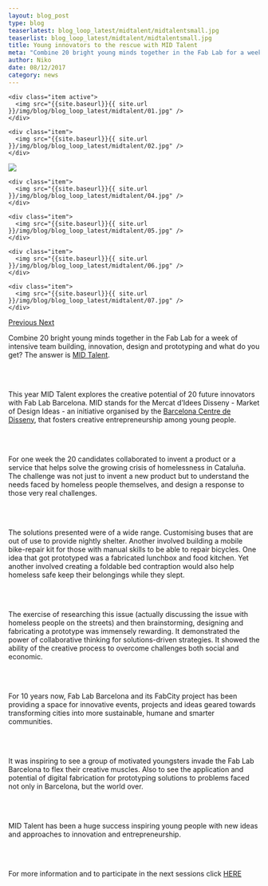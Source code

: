 ```yaml
---
layout: blog_post
type: blog
teaserlatest: blog_loop_latest/midtalent/midtalentsmall.jpg
teaserlist: blog_loop_latest/midtalent/midtalentsmall.jpg
title: Young innovators to the rescue with MID Talent
meta: "Combine 20 bright young minds together in the Fab Lab for a week of intensive team building, innovation, design and prototyping and what do you get? The answer is MID Talent."
author: Niko
date: 08/12/2017 
category: news
---
```


<!--<img src= "http://www.fablabbcn.org/img/blog/blog_loop_latest/openday17/openday171.jpg" align="middle"> 
<br>



<!----- Image Slider ----------------------------- Image Slider -------------->


<div id="carousel-example-generic" class="carousel slide" data-ride="carousel">

<!--------------- Wrapper for slides --------------->

  <div class="carousel-inner" role="listbox">
   
    <div class="item active">
      <img src="{{site.baseurl}}{{ site.url }}/img/blog/blog_loop_latest/midtalent/01.jpg" />
    </div>
    
    <div class="item">
      <img src="{{site.baseurl}}{{ site.url }}/img/blog/blog_loop_latest/midtalent/02.jpg" />
    </div>

  <div class="item">
      <img src="{{site.baseurl}}{{ site.url }}/img/blog/blog_loop_latest/midtalent/03.jpg" />
    </div>
    
    <div class="item">
      <img src="{{site.baseurl}}{{ site.url }}/img/blog/blog_loop_latest/midtalent/04.jpg" />
    </div>
    
    <div class="item">
      <img src="{{site.baseurl}}{{ site.url }}/img/blog/blog_loop_latest/midtalent/05.jpg" />
    </div>
    
    <div class="item">
      <img src="{{site.baseurl}}{{ site.url }}/img/blog/blog_loop_latest/midtalent/06.jpg" />
    </div>
    
    <div class="item">
      <img src="{{site.baseurl}}{{ site.url }}/img/blog/blog_loop_latest/midtalent/07.jpg" />
    </div>
    
</div>

<!-------------------- Controls --------------------->

  <a class="left carousel-control" href="#carousel-example-generic" role="button" data-slide="prev">
    <span class="glyphicon glyphicon-chevron-left" aria-hidden="true"></span>
    <span class="sr-only">Previous</span>
  </a>
  <a class="right carousel-control" href="#carousel-example-generic" role="button" data-slide="next">
    <span class="glyphicon glyphicon-chevron-right" aria-hidden="true"></span>
    <span class="sr-only">Next</span>
  </a>
</div>

<p>Combine 20 bright young minds together in the Fab Lab for a week of intensive team building, innovation, design and prototyping and what do you get? The answer is <a href="http://www.bcd.es/es/mid.asp?method=page&node=403" target="blank">MID Talent</a>.</p>

<br/><br/>

<p>This year MID Talent explores the creative potential of 20 future innovators with Fab Lab Barcelona. MID stands for the Mercat d’Idees Disseny - Market of Design Ideas - an initiative organised by the <a href="http://www.bcd.es/es/page.asp?id=1" target="blank">Barcelona Centre de Disseny</a>, that fosters creative entrepreneurship among young people. </p>

<br/><br/>

<p>For one week the 20 candidates collaborated to invent a product or a service that helps solve the growing crisis of homelessness in Cataluña. The challenge was not just to invent a new product but to understand the needs faced by homeless people themselves, and design a response to those very real challenges.</p>

<br/><br/>

<p>The solutions presented were of a wide range. Customising buses that are out of use to provide nightly shelter. Another involved building a mobile bike-repair kit for those with manual skills to be able to repair bicycles. One idea that got prototyped was a fabricated lunchbox and food kitchen. Yet another involved creating a foldable bed contraption would also help homeless safe keep their belongings while they slept. </p>

<br/><br/>

<p>The exercise of researching this issue (actually discussing the issue with homeless people on the streets) and then brainstorming, designing and fabricating a prototype was immensely rewarding. It demonstrated the power of collaborative thinking for solutions-driven strategies. It showed the ability of the creative process to overcome challenges both social and economic. </p>

<br/><br/>

<p>For 10 years now, Fab Lab Barcelona and its FabCity project has been providing a space for innovative events, projects and ideas geared towards transforming cities into more sustainable, humane and smarter communities. </p>

<br/><br/>

<p>It was inspiring to see a group of motivated youngsters invade the Fab Lab Barcelona to flex their creative muscles. Also to see the application and potential of digital fabrication for prototyping solutions to problems faced not only in Barcelona, but the world over.</p>

<br/><br/>

<p>MID Talent has been a huge success inspiring young people with new ideas and approaches to innovation and entrepreneurship.  </p>

<br/><br/>

<p>For more information and to participate in the next sessions click <a href="http://www.bcd.es/es/page.asp?id=403" target="blank">HERE</a> </p>






 